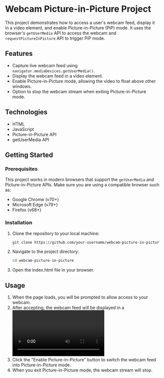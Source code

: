 # Webcam Picture-in-Picture Project

This project demonstrates how to access a user's webcam feed, display it in a video element, and enable Picture-in-Picture (PiP) mode. It uses the browser's `getUserMedia` API to access the webcam and `requestPictureInPicture` API to trigger PiP mode.

## Features

- Capture live webcam feed using `navigator.mediaDevices.getUserMedia()`.
- Display the webcam feed in a video element.
- Enable Picture-in-Picture mode, allowing the video to float above other windows.
- Option to stop the webcam stream when exiting Picture-in-Picture mode.

## Technologies

- HTML
- JavaScript
- Picture-in-Picture API
- getUserMedia API

## Getting Started

### Prerequisites

This project works in modern browsers that support the `getUserMedia` and Picture-in-Picture APIs. Make sure you are using a compatible browser such as:

- Google Chrome (v70+)
- Microsoft Edge (v79+)
- Firefox (v68+)

### Installation

1. Clone the repository to your local machine:

   ```bash
   git clone https://github.com/your-username/webcam-picture-in-picture.git
   ```
2. Navigate to the project directory:

   ```bash
   cd webcam-picture-in-picture
   ```
3. Open the index.html file in your browser.


## Usage
1. When the page loads, you will be prompted to allow access to your webcam.
2. After accepting, the webcam feed will be displayed in a <video> element.
3. Click the "Enable Picture-in-Picture" button to switch the webcam feed into Picture-in-Picture mode.
4. When you exit Picture-in-Picture mode, the webcam stream will stop.
